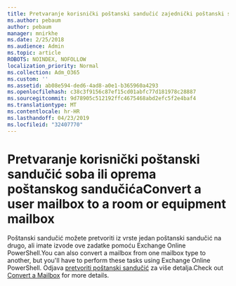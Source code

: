 ```yaml
---
title: Pretvaranje korisnički poštanski sandučić zajednički poštanski sandučić
ms.author: pebaum
author: pebaum
manager: mnirkhe
ms.date: 2/25/2018
ms.audience: Admin
ms.topic: article
ROBOTS: NOINDEX, NOFOLLOW
localization_priority: Normal
ms.collection: Adm_O365
ms.custom: ''
ms.assetid: ab08e594-ded6-4ad8-a0e1-b365960a4293
ms.openlocfilehash: c38c3f9156c87ef15cd01abfc77d181978c28887
ms.sourcegitcommit: 9d78905c512192ffc4675468abd2efc5f2e4baf4
ms.translationtype: MT
ms.contentlocale: hr-HR
ms.lasthandoff: 04/23/2019
ms.locfileid: "32407770"
---
```

# <a name="convert-a-user-mailbox-to-a-room-or-equipment-mailbox"></a><span data-ttu-id="4cb6c-102">Pretvaranje korisnički poštanski sandučić soba ili oprema poštanskog sandučića</span><span class="sxs-lookup"><span data-stu-id="4cb6c-102">Convert a user mailbox to a room or equipment mailbox</span></span>

<span data-ttu-id="4cb6c-103">Poštanski sandučić možete pretvoriti iz vrste jedan poštanski sandučić na drugo, ali imate izvode ove zadatke pomoću Exchange Online PowerShell.</span><span class="sxs-lookup"><span data-stu-id="4cb6c-103">You can also convert a mailbox from one mailbox type to another, but you'll have to perform these tasks using Exchange Online PowerShell.</span></span> <span data-ttu-id="4cb6c-104">Odjava [pretvoriti poštanski sandučić](https://go.microsoft.com/fwlink/p/?LinkId=832875) za više detalja.</span><span class="sxs-lookup"><span data-stu-id="4cb6c-104">Check out [Convert a Mailbox](https://go.microsoft.com/fwlink/p/?LinkId=832875) for more details.</span></span> 
  

